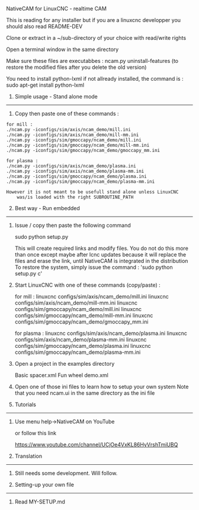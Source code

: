 NativeCAM for LinuxCNC - realtime CAM

This is reading for any installer but if you are a 
	linuxcnc developper you should also read README-DEV


Clone or extract in a ~/sub-directory of your choice with read/write rights

Open a terminal window in the same directory

Make sure these files are executabbes :
	ncam.py
	uninstall-features (to restore the modified files after you delete the old version)
		
You need to install python-lxml if not allready installed, the command is :
	sudo apt-get install python-lxml


1.	Simple usage - Stand alone mode
--------------------------------------------------------------------------------
1.	 Copy then paste one of these commands :

	for mill :
	./ncam.py -iconfigs/sim/axis/ncam_demo/mill.ini
	./ncam.py -iconfigs/sim/axis/ncam_demo/mill-mm.ini
	./ncam.py -iconfigs/sim/gmoccapy/ncam_demo/mill.ini
	./ncam.py -iconfigs/sim/gmoccapy/ncam_demo/mill-mm.ini
    ./ncam.py -iconfigs/sim/gmoccapy/ncam_demo/gmoccapy_mm.ini

    for plasma :
	./ncam.py -iconfigs/sim/axis/ncam_demo/plasma.ini
	./ncam.py -iconfigs/sim/axis/ncam_demo/plasma-mm.ini
	./ncam.py -iconfigs/sim/gmoccapy/ncam_demo/plasma.ini
	./ncam.py -iconfigs/sim/gmoccapy/ncam_demo/plasma-mm.ini

	However it is not meant to be usefull stand alone unless LinuxCNC
		was/is loaded with the right SUBROUTINE_PATH


2.	Best way - Run embedded
--------------------------------------------------------------------------------
1.	Issue / copy then paste the following command
	
	sudo python setup.py
	
	This will create required links and modify files.
	You do not do this more than once except maybe after lcnc updates
	because it will replace the files and erase the link,
	until NativeCAM is integrated in the distribution
	To restore the system, simply issue the command : 'sudo python setup.py c'

2.	Start LinuxCNC with one of these commands (copy/paste) :

	for mill :
	linuxcnc configs/sim/axis/ncam_demo/mill.ini
	linuxcnc configs/sim/axis/ncam_demo/mill-mm.ini
	linuxcnc configs/sim/gmoccapy/ncam_demo/mill.ini
	linuxcnc configs/sim/gmoccapy/ncam_demo/mill-mm.ini
    linuxcnc configs/sim/gmoccapy/ncam_demo/gmoccapy_mm.ini

    for plasma :
	linuxcnc configs/sim/axis/ncam_demo/plasma.ini
	linuxcnc configs/sim/axis/ncam_demo/plasma-mm.ini
	linuxcnc configs/sim/gmoccapy/ncam_demo/plasma.ini
	linuxcnc configs/sim/gmoccapy/ncam_demo/plasma-mm.ini

3.	Open a project in the examples directory
	
	Basic spacer.xml
	Fun wheel demo.xml

4.	Open one of those ini files to learn how to setup your own system
	Note that you need ncam.ui in the same directory as the ini file
	
	
3.	Tutorials
--------------------------------------------------------------------------------
1.	Use menu help->NativeCAM on YouTube
	
	or follow this link
		
	https://www.youtube.com/channel/UCjOe4VxKL86HyVrshTmiUBQ


4.	Translation
--------------------------------------------------------------------------------
1.	Still needs some development. Will follow.
	

5.	Setting-up your own file
--------------------------------------------------------------------------------
1.	Read MY-SETUP.md